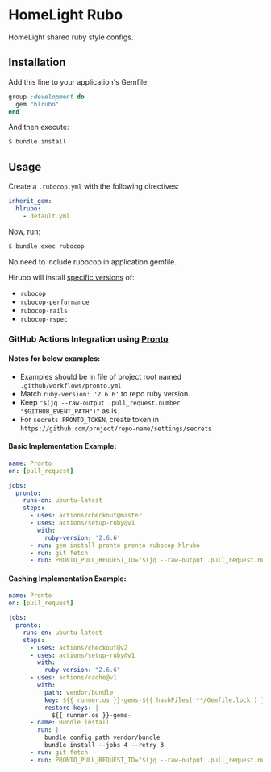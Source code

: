 # HomeLight Rubo

HomeLight shared ruby style configs.

## Installation

Add this line to your application's Gemfile:

```ruby
group :development do
  gem "hlrubo"
end
```

And then execute:

```bash
$ bundle install
```

## Usage

Create a `.rubocop.yml` with the following directives:

```yaml
inherit_gem:
  hlrubo:
    - default.yml
```

Now, run:

```bash
$ bundle exec rubocop
```

No need to include rubocop in application gemfile.

Hlrubo will install [specific versions](https://github.com/homelight/hlrubo/blob/master/hlrubo.gemspec) of:
- `rubocop`
- `rubocop-performance`
- `rubocop-rails`
- `rubocop-rspec`

### GitHub Actions Integration using [Pronto](https://github.com/prontolabs/pronto)
#### Notes for below examples:
- Examples should be in file of project root named `.github/workflows/pronto.yml`
- Match `ruby-version: '2.6.6'` to repo ruby version.
- Keep `"$(jq --raw-output .pull_request.number "$GITHUB_EVENT_PATH")"` as is.
- For `secrets.PRONTO_TOKEN`, create token in `https://github.com/project/repo-name/settings/secrets`

#### Basic Implementation Example:
```yaml
name: Pronto
on: [pull_request]

jobs:
  pronto:
    runs-on: ubuntu-latest
    steps:
      - uses: actions/checkout@master
      - uses: actions/setup-ruby@v1
        with:
          ruby-version: '2.6.6'
      - run: gem install pronto pronto-rubocop hlrubo
      - run: git fetch
      - run: PRONTO_PULL_REQUEST_ID="$(jq --raw-output .pull_request.number "$GITHUB_EVENT_PATH")" PRONTO_GITHUB_ACCESS_TOKEN="${{ secrets.PRONTO_TOKEN }}" pronto run -f github_status github_pr -c origin/master
```

#### Caching Implementation Example:
```yaml
name: Pronto
on: [pull_request]

jobs:
  pronto:
    runs-on: ubuntu-latest
    steps:
      - uses: actions/checkout@v2
      - uses: actions/setup-ruby@v1
        with:
          ruby-version: "2.6.6"
      - uses: actions/cache@v1
        with:
          path: vendor/bundle
          key: ${{ runner.os }}-gems-${{ hashFiles('**/Gemfile.lock') }}
          restore-keys: |
            ${{ runner.os }}-gems-
      - name: Bundle install
        run: |
          bundle config path vendor/bundle
          bundle install --jobs 4 --retry 3
      - run: git fetch
      - run: PRONTO_PULL_REQUEST_ID="$(jq --raw-output .pull_request.number "$GITHUB_EVENT_PATH")" PRONTO_GITHUB_ACCESS_TOKEN="${{ secrets.PRONTO_TOKEN }}" bundle exec pronto run -f github_pr -c origin/master
```
